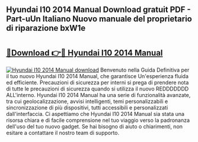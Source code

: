 ## Hyundai I10 2014 Manual Download gratuit PDF - Part-uUn Italiano Nuovo manuale del proprietario di riparazione bxW1e

# <h2><a href="http://dfe9jh.blite.top/?on=Hyundai+I10+2014+Manual">🔗Download 👉🔴 Hyundai I10 2014 Manual</a></h2>

[![Hyundai I10 2014 Manual download](https://i.imgur.com/lujVjoI.png)](http://dfe9jh.blite.top/?on=Hyundai+I10+2014+Manual)
Benvenuto nella Guida Definitiva per il tuo nuovo Hyundai I10 2014 Manual, che garantisce Un'esperienza fluida ed efficiente. Precauzioni di sicurezza per interni si prega di prendere nota di tutte le precauzioni di sicurezza quando si utilizza il nuovo REDDDDDDD ALL'interno. Hyundai I10 2014 Manual ha una serie di funzionalità avanzate, tra cui geolocalizzazione, avvisi intelligenti, temi personalizzabili e sincronizzazione di più dispositivi, tutti accessibili e personalizzati dall'interfaccia. Ci aspettiamo che Hyundai I10 2014 Manual sia stata una risorsa chiara e di facile comprensione nel tuo viaggio verso la padronanza dell'uso del tuo nuovo gadget. Se hai bisogno di aiuto o chiarimenti, non esitare a contattare il nostro team di supporto.
